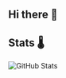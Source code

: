 ## Hi there 👋

## Stats 🌡️

![GitHub Stats](https://github-readme-stats.vercel.app/api?username=1F10230048&count_private=true&show_icons=true&theme=graywhite)

